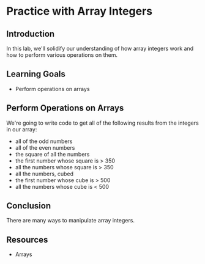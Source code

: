 # Practice with Array Integers

## Introduction

In this lab, we'll solidify our understanding of how array integers work and how to perform various operations on them. 

## Learning Goals

- Perform operations on arrays

## Perform Operations on Arrays

We're going to write code to get all of the following results from the integers in our array:

- all of the odd numbers
- all of the even numbers
- the square of all the numbers
- the first number whose square is > 350
- all the numbers whose square is > 350
- all the numbers, cubed
- the first number whose cube is > 500
- all the numbers whose cube is < 500

## Conclusion

There are many ways to manipulate array integers.

## Resources

- Arrays
